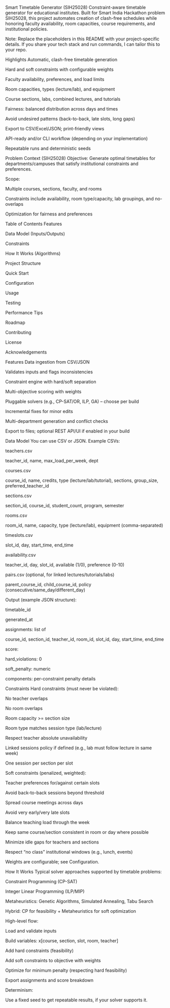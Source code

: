 Smart Timetable Generator (SIH25028)
Constraint-aware timetable generator for educational institutes. Built for Smart India Hackathon problem SIH25028, this project automates creation of clash-free schedules while honoring faculty availability, room capacities, course requirements, and institutional policies.

Note: Replace the placeholders in this README with your project-specific details. If you share your tech stack and run commands, I can tailor this to your repo.

Highlights
Automatic, clash-free timetable generation

Hard and soft constraints with configurable weights

Faculty availability, preferences, and load limits

Room capacities, types (lecture/lab), and equipment

Course sections, labs, combined lectures, and tutorials

Fairness: balanced distribution across days and times

Avoid undesired patterns (back-to-back, late slots, long gaps)

Export to CSV/Excel/JSON; print-friendly views

API-ready and/or CLI workflow (depending on your implementation)

Repeatable runs and deterministic seeds

Problem Context (SIH25028)
Objective: Generate optimal timetables for departments/campuses that satisfy institutional constraints and preferences.

Scope:

Multiple courses, sections, faculty, and rooms

Constraints include availability, room type/capacity, lab groupings, and no-overlaps

Optimization for fairness and preferences

Table of Contents
Features

Data Model (Inputs/Outputs)

Constraints

How It Works (Algorithms)

Project Structure

Quick Start

Configuration

Usage

Testing

Performance Tips

Roadmap

Contributing

License

Acknowledgements

Features
Data ingestion from CSV/JSON

Validates inputs and flags inconsistencies

Constraint engine with hard/soft separation

Multi-objective scoring with weights

Pluggable solvers (e.g., CP-SAT/OR, ILP, GA) – choose per build

Incremental fixes for minor edits

Multi-department generation and conflict checks

Export to files; optional REST API/UI if enabled in your build

Data Model
You can use CSV or JSON. Example CSVs:

teachers.csv

teacher_id, name, max_load_per_week, dept

courses.csv

course_id, name, credits, type (lecture/lab/tutorial), sections, group_size, preferred_teacher_id

sections.csv

section_id, course_id, student_count, program, semester

rooms.csv

room_id, name, capacity, type (lecture/lab), equipment (comma-separated)

timeslots.csv

slot_id, day, start_time, end_time

availability.csv

teacher_id, day, slot_id, available (1/0), preference (0-10)

pairs.csv (optional, for linked lectures/tutorials/labs)

parent_course_id, child_course_id, policy (consecutive/same_day/different_day)

Output (example JSON structure):

timetable_id

generated_at

assignments: list of

course_id, section_id, teacher_id, room_id, slot_id, day, start_time, end_time

score:

hard_violations: 0

soft_penalty: numeric

components: per-constraint penalty details

Constraints
Hard constraints (must never be violated):

No teacher overlaps

No room overlaps

Room capacity >= section size

Room type matches session type (lab/lecture)

Respect teacher absolute unavailability

Linked sessions policy if defined (e.g., lab must follow lecture in same week)

One session per section per slot

Soft constraints (penalized, weighted):

Teacher preferences for/against certain slots

Avoid back-to-back sessions beyond threshold

Spread course meetings across days

Avoid very early/very late slots

Balance teaching load through the week

Keep same course/section consistent in room or day where possible

Minimize idle gaps for teachers and sections

Respect “no class” institutional windows (e.g., lunch, events)

Weights are configurable; see Configuration.

How It Works
Typical solver approaches supported by timetable problems:

Constraint Programming (CP-SAT)

Integer Linear Programming (ILP/MIP)

Metaheuristics: Genetic Algorithms, Simulated Annealing, Tabu Search

Hybrid: CP for feasibility + Metaheuristics for soft optimization

High-level flow:

Load and validate inputs

Build variables: x[course, section, slot, room, teacher]

Add hard constraints (feasibility)

Add soft constraints to objective with weights

Optimize for minimum penalty (respecting hard feasibility)

Export assignments and score breakdown

Determinism:

Use a fixed seed to get repeatable results, if your solver supports it.

